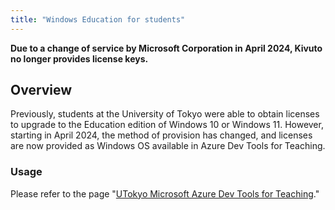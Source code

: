 ```yaml
---
title: "Windows Education for students"
---
```


<b class="box">
Due to a change of service by Microsoft Corporation in April 2024, Kivuto no longer provides license keys.
</b>

## Overview

Previously, students at the University of Tokyo were able to obtain licenses to upgrade to the Education edition of Windows 10 or Windows 11. However, starting in April 2024, the method of provision has changed, and licenses are now provided as Windows OS available in Azure Dev Tools for Teaching.

### Usage

Please refer to the page "[UTokyo Microsoft Azure Dev Tools for Teaching](./adt4t/)."
